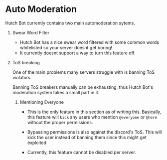 <!-- ---
hide:
  - navigation
  - toc
--- -->

# Auto Moderation

Hutch Bot currently contains two main automoderation sytems.

1. Swear Word Filter
    - Hutch Bot has a nice swear word filtered with some common words whitelisted so your server doesnt get boring!
    - It currently doesnt support a way to turn this feature off.

2. ToS breaking

    One of the main problems many servers struggle with is banning ToS violators.

    Banning ToS breakers manually can be exhausting, thus Hutch Bot's moderation system takes a small part in it.

    1. Mentioning Everyone

        - This is the only feature in this section as of writing this. Basically, this feature will `kick` any users who mention `@everyone` or `@here` without the proper permissions.

        - Bypassing permissions is also against the discord's ToS. This will kick the user instead of banning them since this might get exploited

        - Currently, this feature cannot be disabled per server. 